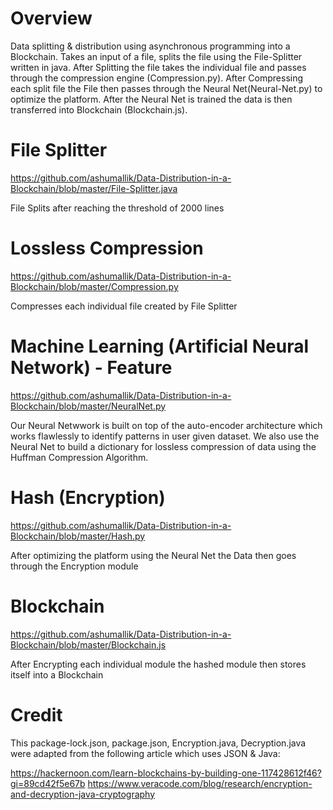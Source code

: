 # Overview

Data splitting &amp; distribution using asynchronous programming into a Blockchain. Takes an input of a file, splits the file using the File-Splitter written in java. After Splitting the file takes the individual file and passes through the compression engine (Compression.py). After Compressing each split file the File then passes through the Neural Net(Neural-Net.py) to optimize the platform. After the Neural Net is trained the data is then transferred into Blockchain (Blockchain.js).

# File Splitter

https://github.com/ashumallik/Data-Distribution-in-a-Blockchain/blob/master/File-Splitter.java

File Splits after reaching the threshold of 2000 lines

# Lossless Compression 

https://github.com/ashumallik/Data-Distribution-in-a-Blockchain/blob/master/Compression.py

Compresses each individual file created by File Splitter

# Machine Learning (Artificial Neural Network) - Feature

https://github.com/ashumallik/Data-Distribution-in-a-Blockchain/blob/master/NeuralNet.py

Our Neural Netwwork is built on top of the auto-encoder architecture which works flawlessly to identify patterns in user given dataset. We also use the Neural Net to build a dictionary for lossless compression of data using the Huffman Compression Algorithm.

# Hash (Encryption) 

https://github.com/ashumallik/Data-Distribution-in-a-Blockchain/blob/master/Hash.py

After optimizing the platform using the Neural Net the Data then goes through the Encryption module 

# Blockchain

https://github.com/ashumallik/Data-Distribution-in-a-Blockchain/blob/master/Blockchain.js

After Encrypting each individual module the hashed module then stores itself into a Blockchain

# Credit

This package-lock.json, package.json, Encryption.java, Decryption.java were adapted from the following article which uses JSON & Java: 

https://hackernoon.com/learn-blockchains-by-building-one-117428612f46?gi=89cd42f5e67b
https://www.veracode.com/blog/research/encryption-and-decryption-java-cryptography

